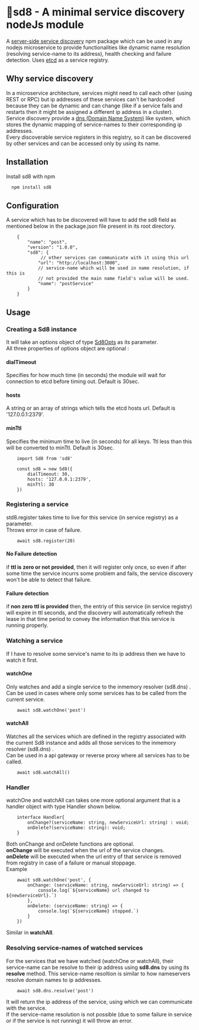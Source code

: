 # 📘sd8 - A minimal service discovery nodeJs module

A [server-side service discovery](https://microservices.io/patterns/server-side-discovery.html) npm package which can be used in any nodejs microservice to provide functionalities like dynamic name resolution (resolving service-name to its address), health checking and failure detection. Uses [etcd](https://etcd.io/) as a service registry.

## Why service discovery

In a microservice architecture, services might need to call each other (using REST or RPC) but ip addresses of these services can't be hardcoded because they can be dynamic and can change (like if a service fails and restarts then it might be assigned a different ip address in a cluster).\
Service discovery provide a [dns (Domain Name System)](https://en.wikipedia.org/wiki/Domain_Name_System) like system, which stores the dynamic mapping of service-names to their corresponding ip addresses.\
Every discoverable service registers in this registry, so it can be discovered by other services and can be accessed only by using its name.

## Installation

Install sd8 with npm

```bash
  npm install sd8
```
 
## Configuration

A service which has to be discovered will have to add the sd8 field as mentioned below in the package.json file present in its root directory.

```code
    {
        "name": "post",
        "version": "1.0.0",
        "sd8": {
             // other services can communicate with it using this url   
            "url": "http://localhost:3000",  
            // service-name which will be used in name resolution, if this is
            // not provided the main name field's value will be used.
            "name": "postService"  
        }
    }

```

## Usage   

### Creating a Sd8 instance
It will take an options object of type [Sd8Opts](./src/interfaces/index.ts) as its parameter.\
All three properties of options object are optional :

#### dialTimeout

Specifies for how much time (in seconds) the module will wait for connection to etcd before timing out. Default is 30sec.

#### hosts

A string or an array of strings which tells the etcd hosts url. Default is '127.0.0.1:2379'.

#### minTtl

Specifies the minimum time to live (in seconds) for all keys. Ttl less than this will be converted to minTtl. Default is 30sec.


```code
    import Sd8 from 'sd8'

    const sd8 = new Sd8({
        dialTimeout: 30,
        hosts: '127.0.0.1:2379',
        minTtl: 30
    })
```

### Registering a service

std8.register takes time to live for this service (in service registry) as a parameter.\
Throws error in case of failure.

```code
    await sd8.register(20)
```

#### No Failure detection
if **ttl is zero or not provided**, then it will register only once, so even if after some time the service incurrs some problem and fails, the service discovery won't be able to detect that failure.

#### Failure detection
if **non zero ttl is provided** then, the entriy of this service (in service registry) will expire in ttl seconds, and the discovery will automatically refresh the lease in that time period to convey the information that this service is running properly. 

### Watching a service
If I have to resolve some service's name to its ip address then we have to watch it first.

#### watchOne
Only watches and add a single service to the inmemory resolver (sd8.dns) .\
Can be used in cases where only some services has to be called from the current service.

```code
    await sd8.watchOne('post')
```

#### watchAll
Watches all the services which are defined in the registry associated with the current Sd8 instance and adds all those services to the inmemory resolver (sd8.dns) .\
Can be used in a api gateway or reverse proxy where all services has to be called.

```code
    await sd8.watchAll()
```

### Handler

watchOne and watchAll can takes one more optional argument that is a handler object with type Handler shown below.
```code
    interface Handler{
        onChange?(serviceName: string, newServiceUrl: string) : void;
        onDelete?(serviceName: string): void;
    }
```

Both onChange and onDelete functions are optional.\
**onChange** will be executed when the url of the service changes.\
**onDelete** will be executed when the url entry of that service is removed from registry in case of a failure or manual stoppage.\
Example
```code
    await sd8.watchOne('post', {
        onChange: (serviceName: string, newServiceUrl: string) => {
            console.log(`${serviceName} url changed to ${newServiceUrl}.`)
        },
        onDelete: (serviceName: string) => {
            console.log(`${serviceName} stopped.`)
        } 
    })
```

Similar in **watchAll**.

### Resolving service-names of watched services

For the services that we have watched (watchOne or watchAll), their service-name can be resolve to their ip address using **sd8.dns** by using its **resolve** method. This service-name resoltion is similar to how nameservers resolve domain names to ip addresses.

```code
    await sd8.dns.resolve('post')
```

It will return the ip address of the service, using which we can communicate with the service.\
If the service-name resolution is not possible (due to some failure in service or if the service is not running) it will throw an error.
